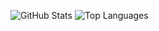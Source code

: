 <!--
## Hi there 👋

**inversionhourglass/inversionhourglass** is a ✨ _special_ ✨ repository because its `README.md` (this file) appears on your GitHub profile.

Here are some ideas to get you started:

- 🔭 I’m currently working on ...
- 🌱 I’m currently learning ...
- 👯 I’m looking to collaborate on ...
- 🤔 I’m looking for help with ...
- 💬 Ask me about ...
- 📫 How to reach me: ...
- 😄 Pronouns: ...
- ⚡ Fun fact: ...
-->

![GitHub Stats](https://github-readme-stats.vercel.app/api?username=inversionhourglass&show_icons=true&count_private=true&include_all_commits=true)
![Top Languages](https://github-readme-stats.vercel.app/api/top-langs/?username=inversionhourglass&layout=compact)
